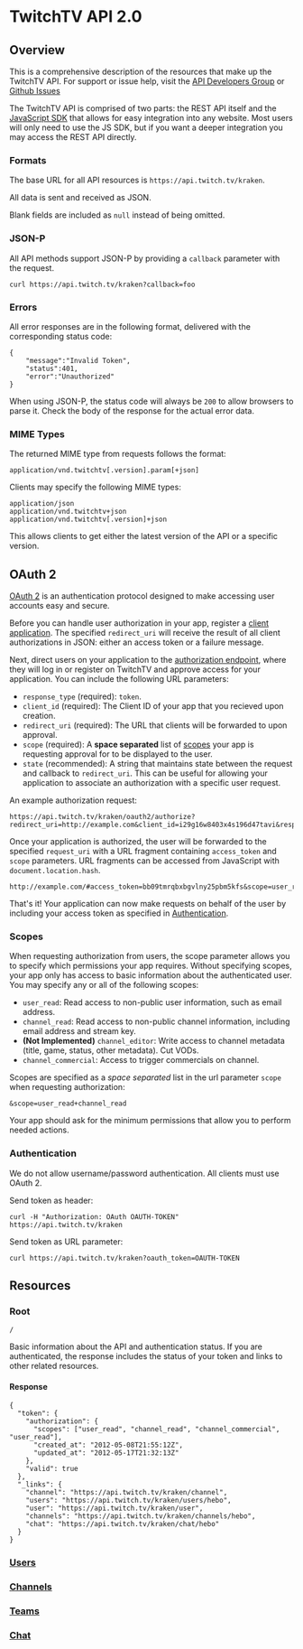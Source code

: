 # TwitchTV API 2.0

## Overview

This is a comprehensive description of the resources that make up the TwitchTV API. For support or issue help, visit the [API Developers Group][] or [Github Issues][]

The TwitchTV API is comprised of two parts: the REST API itself and the [JavaScript SDK][] that allows for easy integration into any website. Most users will only need to use the JS SDK, but if you want a deeper integration you may access the REST API directly.


[API Developers Group]: https://groups.google.com/forum/?fromgroups#!forum/justintv-api-developers
[JavaScript SDK]: /justintv/twitch-js-sdk
[Github Issues]: /justintv/Twitch-API/issues

### Formats

The base URL for all API resources is `https://api.twitch.tv/kraken`.

All data is sent and received as JSON.

Blank fields are included as `null` instead of being omitted.

### JSON-P

All API methods support JSON-P by providing a `callback` parameter with the request.

    curl https://api.twitch.tv/kraken?callback=foo
    
### Errors

All error responses are in the following format, delivered with the corresponding status code:

    {
        "message":"Invalid Token",
        "status":401,
        "error":"Unauthorized"
    }

When using JSON-P, the status code will always be `200` to allow browsers to parse it. Check the body of the response for the actual error data.
### MIME Types

The returned MIME type from requests follows the format:

    application/vnd.twitchtv[.version].param[+json]

Clients may specify the following MIME types:

    application/json
    application/vnd.twitchtv+json
    application/vnd.twitchtv[.version]+json

This allows clients to get either the latest version of the API or a specific version.

## OAuth 2

[OAuth 2][] is an authentication protocol designed to make accessing user accounts easy and secure. 

Before you can handle user authorization in your app, register a [client application][]. The specified `redirect_uri` will receive the result of all client authorizations in JSON: either an access token or a failure message. 

Next, direct users on your application to the [authorization endpoint][], where they will log in or register on TwitchTV and approve access for your application. You can include the following URL parameters:

- `response_type` (required): `token`.
- `client_id` (required): The Client ID of your app that you recieved upon creation.
- `redirect_uri` (required): The URL that clients will be forwarded to upon approval.
- `scope` (required): A **space separated** list of [scopes](#wiki-scope) your app is requesting approval for to be displayed to the user.
- `state` (recommended): A string that maintains state between the request and callback to `redirect_uri`. This can be useful for allowing your application to associate an authorization with a specific user request. 

An example authorization request:

    https://api.twitch.tv/kraken/oauth2/authorize?redirect_uri=http://example.com&client_id=i29g16w8403x4s196d47tavi&response_type=token&scope=user_read+channel_read&state=user_dayjay

Once your application is authorized, the user will be forwarded to the specified `request_uri` with a URL fragment containing `access_token` and `scope` parameters. URL fragments can be accessed from JavaScript with `document.location.hash`.

    http://example.com/#access_token=bb09tmrqbxbgvlny25pbm5kfs&scope=user_read+channel_read

That's it! Your application can now make requests on behalf of the user by including your access token as specified in [Authentication](#auth).

[OAuth 2]: http://hueniverse.com/2010/05/introducing-oauth-2-0
[client application]: https://api.twitch.tv/kraken/oauth2/clients/new
[authorization endpoint]: https://api.twitch.tv/kraken/oauth2/authorize


### Scopes <a name="scope"></a>

When requesting authorization from users, the scope parameter allows you to specify which permissions your app requires. Without specifying scopes, your app only has access to basic information about the authenticated user. You may specify any or all of the following scopes:

- `user_read`: Read access to non-public user information, such as email address.
- `channel_read`: Read access to non-public channel information, including email address and stream key.
- **(Not Implemented)** `channel_editor`: Write access to channel metadata (title, game, status, other metadata). Cut VODs.
- `channel_commercial`: Access to trigger commercials on channel.


Scopes are specified as a *space separated* list in the url parameter `scope` when requesting authorization:

    &scope=user_read+channel_read

Your app should ask for the minimum permissions that allow you to perform needed actions. 

### Authentication <a name="wiki-auth"></a>

We do not allow username/password authentication. All clients must use OAuth 2.

Send token as header:

    curl -H "Authorization: OAuth OAUTH-TOKEN" https://api.twitch.tv/kraken

Send token as URL parameter:

    curl https://api.twitch.tv/kraken?oauth_token=OAUTH-TOKEN

## Resources

### Root

`/`

Basic information about the API and authentication status. If you are authenticated, the response includes the status of your token and links to other related resources.

#### Response

    {
      "token": {
        "authorization": {
          "scopes": ["user_read", "channel_read", "channel_commercial", "user_read"],
          "created_at": "2012-05-08T21:55:12Z",
          "updated_at": "2012-05-17T21:32:13Z"
        },
        "valid": true
      },
      "_links": {
        "channel": "https://api.twitch.tv/kraken/channel",
        "users": "https://api.twitch.tv/kraken/users/hebo",
        "user": "https://api.twitch.tv/kraken/user",
        "channels": "https://api.twitch.tv/kraken/channels/hebo",
        "chat": "https://api.twitch.tv/kraken/chat/hebo"
      }
    }

### [Users](Users-Resource)
### [Channels](Channels-Resource)
### [Teams](Teams-Resource)
### [Chat](Chat-Resource)